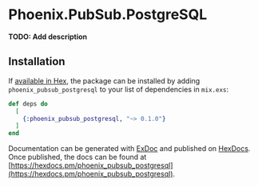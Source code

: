 # Phoenix.PubSub.PostgreSQL

**TODO: Add description**

## Installation

If [available in Hex](https://hex.pm/docs/publish), the package can be installed
by adding `phoenix_pubsub_postgresql` to your list of dependencies in `mix.exs`:

```elixir
def deps do
  [
    {:phoenix_pubsub_postgresql, "~> 0.1.0"}
  ]
end
```

Documentation can be generated with [ExDoc](https://github.com/elixir-lang/ex_doc)
and published on [HexDocs](https://hexdocs.pm). Once published, the docs can
be found at [https://hexdocs.pm/phoenix_pubsub_postgresql](https://hexdocs.pm/phoenix_pubsub_postgresql).

